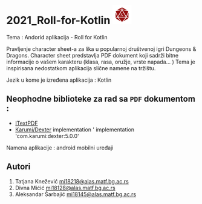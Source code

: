 # 2021_Roll-for-Kotlin <img src= "https://github.com/matf-pp/2021_Roll-for-Kotlin/blob/main/app/src/main/res/drawable/roll_for_kotlin.png" width = "50" height = "50">
Tema : Andorid aplikacija - Roll for Kotlin 

Pravljenje character sheet-a za lika u popularnoj društvenoj igri Dungeons & Dragons. 
Character sheet predstavlja PDF dokument koji sadrži bitne informacije o vašem karakteru (klasa, rasa, oružje, vrste napada... )
Tema je inspirisana nedostatkom aplikacija slične namene na tržištu.

Jezik u kome je izređena aplikacija : Kotlin

## Neophodne biblioteke za rad sa `PDF` dokumentom :

- [ITextPDF](https://github.com/itext/itextpdf)
- [Karumi/Dexter](https://github.com/Karumi/Dexter)
    implementation '
    implementation 'com.karumi:dexter:5.0.0'

Namena aplikacije : android mobilni uređaji

## Autori

1. Tatjana Knežević    mi18218@alas.matf.bg.ac.rs
2. Divna Mićić 	       mi18128@alas.matf.bg.ac.rs
3. Aleksandar Šarbajić mi18145@alas.matf.bg.ac.rs

